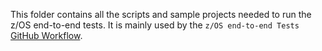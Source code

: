 This folder contains all the scripts and sample projects needed to run the z/OS end-to-end tests.
It is mainly used by the `z/OS end-to-end Tests` [GitHub Workflow](../.github/workflows/zosEndToEndTest.yml).

